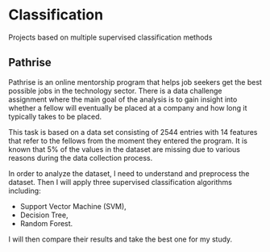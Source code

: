 # Classification
Projects based on multiple supervised classification methods

## Pathrise
Pathrise is an online mentorship program that helps job seekers get the best possible jobs in the technology sector. There is a data challenge assignment where the main goal of the analysis is to gain insight into whether a fellow will eventually be placed at a company and how long it typically takes to be placed.

This task is based on a data set consisting of 2544 entries with 14 features that refer to the fellows from the moment they entered the program. It is known that 5% of the values in the dataset are missing due to various reasons during the data collection process.

In order to analyze the dataset, I need to understand and preprocess the dataset. Then I will apply three supervised classification algorithms including:
- Support Vector Machine (SVM),
- Decision Tree,
- Random Forest.
 
I will then compare their results and take the best one for my study.
